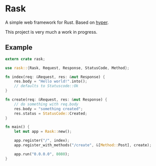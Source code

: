 # Rask

A simple web framework for Rust. Based on [hyper](https://github.com/hyperium/hyper).

This project is very much a work in progress.

## Example

````rust
extern crate rask;

use rask::{Rask, Request, Response, StatusCode, Method};

fn index(req: &Request, res: &mut Response) {
    res.body = "Hello world!".into();
    // defaults to Statuscode::Ok
}

fn create(req: &Request, res: &mut Response) {
	// do something with req.body
    res.body = "something created";
    res.status = StatusCode::Created;
}

fn main() {
    let mut app = Rask::new();

    app.register("/", index);
    app.register_with_methods("/create", &[Method::Post], create);

    app.run("0.0.0.0", 8080);
}
````
